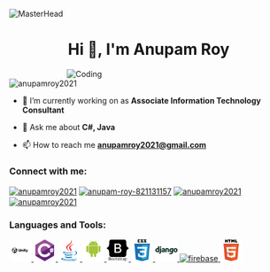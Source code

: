 ![MasterHead](https://equinoxx.in/images/Courses-Banner/web-development.jpg)
<h1 align="center">Hi 👋, I'm Anupam Roy</h1>
<img align="right" alt="Coding" width="400" src="https://cdn.dribbble.com/users/1162077/screenshots/3848914/programmer.gif">


<p align="left"> <img src="https://komarev.com/ghpvc/?username=anupamroy2021&label=Profile%20views&color=0e75b6&style=flat" alt="anupamroy2021" /> </p>

- 🔭 I’m currently working on as **Associate Information Technology Consultant**

- 💬 Ask me about **C#, Java**

- 📫 How to reach me **anupamroy2021@gmail.com**

<h3 align="left">Connect with me:</h3>
<p align="left">
<a href="https://twitter.com/anupamroy2021" target="blank"><img align="center" src="https://raw.githubusercontent.com/rahuldkjain/github-profile-readme-generator/master/src/images/icons/Social/twitter.svg" alt="anupamroy2021" height="30" width="40" /></a>
<a href="https://linkedin.com/in/anupam-roy-821131157" target="blank"><img align="center" src="https://raw.githubusercontent.com/rahuldkjain/github-profile-readme-generator/master/src/images/icons/Social/linked-in-alt.svg" alt="anupam-roy-821131157" height="30" width="40" /></a>
<a href="https://instagram.com/anupamroy2021" target="blank"><img align="center" src="https://raw.githubusercontent.com/rahuldkjain/github-profile-readme-generator/master/src/images/icons/Social/instagram.svg" alt="anupamroy2021" height="30" width="40" /></a>
<a href="https://www.hackerrank.com/anupamroy2021" target="blank"><img align="center" src="https://raw.githubusercontent.com/rahuldkjain/github-profile-readme-generator/master/src/images/icons/Social/hackerrank.svg" alt="anupamroy2021" height="30" width="40" /></a>
</p>

<h3 align="left">Languages and Tools:</h3>
<p align="left"> <a href="https://unity.com/" target="_blank" rel="noreferrer"> <img src="https://github.com/devicons/devicon/blob/master/icons/unity/unity-original-wordmark.svg" alt="unity" width="40" height="40"/> </a> <a href="https://learn.microsoft.com/en-us/dotnet/csharp/tour-of-csharp/" target="_blank" rel="noreferrer"> <img src="https://github.com/devicons/devicon/blob/master/icons/csharp/csharp-original.svg" alt="c#" width="40" height="40"/> </a> <a href="https://www.java.com/en/" target="_blank" rel="noreferrer"> <img src="https://github.com/devicons/devicon/blob/master/icons/java/java-original.svg" alt="csharp" width="40" height="40"/> </a> <a href="https://developer.android.com" target="_blank" rel="noreferrer"> <img src="https://raw.githubusercontent.com/devicons/devicon/master/icons/android/android-original-wordmark.svg" alt="android" width="40" height="40"/> </a> <a href="https://getbootstrap.com" target="_blank" rel="noreferrer"> <img src="https://raw.githubusercontent.com/devicons/devicon/master/icons/bootstrap/bootstrap-plain-wordmark.svg" alt="bootstrap" width="40" height="40"/> </a> <a href="https://www.w3schools.com/css/" target="_blank" rel="noreferrer"> <img src="https://raw.githubusercontent.com/devicons/devicon/master/icons/css3/css3-original-wordmark.svg" alt="css3" width="40" height="40"/> </a> <a href="https://www.djangoproject.com/" target="_blank" rel="noreferrer"> <img src="https://github.com/devicons/devicon/blob/master/icons/django/django-plain-wordmark.svg" alt="django" width="40" height="40"/> </a> <a href="https://firebase.google.com/" target="_blank" rel="noreferrer"> <img src="https://www.vectorlogo.zone/logos/firebase/firebase-icon.svg" alt="firebase" width="40" height="40"/> </a> <a href="https://www.w3.org/html/" target="_blank" rel="noreferrer"> <img src="https://raw.githubusercontent.com/devicons/devicon/master/icons/html5/html5-original-wordmark.svg" alt="html5" width="40" height="40"/> </a> 
<!--
<p><img align="left" src="https://github-readme-stats.vercel.app/api/top-langs?username=anupamroy2021&show_icons=true&locale=en&layout=compact" alt="anupamroy2021" /></p>

<p>&nbsp;<img align="center" src="https://github-readme-stats.vercel.app/api?username=anupamroy2021&show_icons=true&locale=en" alt="anupamroy2021" /></p>

<p><img align="center" src="https://github-readme-streak-stats.herokuapp.com/?user=anupamroy2021&" alt="anupamroy2021" /></p>

-->
